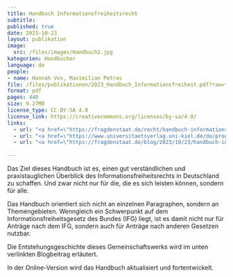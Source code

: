 ```yaml
---
title: Handbuch Informationsfreiheitsrecht 
subtitle: 
published: true
date: 2023-10-23
layout: publikation
image:
  src: /files/images/Handbuch2.jpg
kategorien: Handbücher
language: de
people:
- name: Hannah Vos, Maximilian Petras
file: /files/publikationen/2023_Handbuch_Informationsfreiheit.pdf?raw=true
format: pdf
pages: 448
size: 9.27MB
license_type: CC-BY-SA 4.0
license_link: https://creativecommons.org/licenses/by-sa/4.0/
links: 
  - url: "<a href=\"https://fragdenstaat.de/recht/handbuch-informationsfreiheit//\" target=\"_blank\">Zur Online-Version des Handbuchs</a>"
  - url: "<a href=\"https://www.universitaetsverlag.uni-kiel.de/de/programm/einzelschriften/Informationsfreiheitsrecht\" target=\"_blank\">Zur Print-Version beim Universitätsverlag Kiel</a>"
  - url: "<a href=\"https://fragdenstaat.de/blog/2023/10/23/handbuch-informationsfreiheit/\" target=\"_blank\">Zum Blogbeitrag von FragDenStaat</a>"
  
---
```


Das Ziel dieses Handbuch ist es, einen gut verständlichen und praxistauglichen Überblick des Informationsfreiheitsrechts in Deutschland zu schaffen. Und zwar nicht nur für die, die es sich leisten können, sondern für alle. 

Das Handbuch orientiert sich nicht an einzelnen Paragraphen, sondern an Themengebieten. Wenngleich ein Schwerpunkt auf dem Informationsfreiheitsgesetz des Bundes (IFG) liegt, ist es damit nicht nur für Anträge nach dem IFG, sondern auch für Anträge nach anderen Gesetzen nutzbar. 

Die Entstehungsgeschichte dieses Gemeinschaftswerks wird im unten verlinkten Blogbeitrag erläutert. 

In der Online-Version wird das Handbuch aktualisiert und fortentwickelt.  


